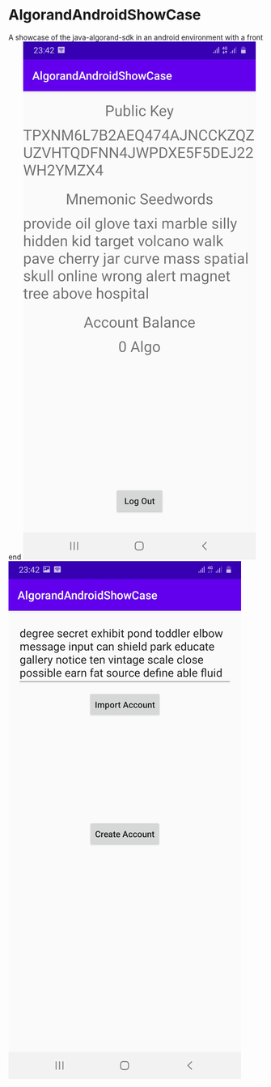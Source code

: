 # AlgorandAndroidShowCase
A showcase of the java-algorand-sdk in an android environment with a front end
![Screenshot 1](https://github.com/Jesulonimi21/AlgorandAndroidShowCase/blob/master/Screenshot_20200930-234231_AlgorandAndroidShowCase.jpg)
![Screenshot 2](https://github.com/Jesulonimi21/AlgorandAndroidShowCase/blob/master/Screenshot_20200930-234236_AlgorandAndroidShowCase.jpg)
